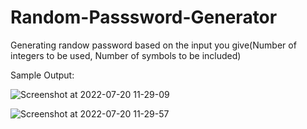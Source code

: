 # Random-Passsword-Generator
Generating randow password based on the input you give(Number of integers to be used, Number of symbols to be included)

Sample Output:




![Screenshot at 2022-07-20 11-29-09](https://user-images.githubusercontent.com/96811104/179933222-e3279229-9183-4806-b3bb-644bb9bfe8e5.png)


![Screenshot at 2022-07-20 11-29-57](https://user-images.githubusercontent.com/96811104/179933280-1a09e455-30f3-4095-867c-3909ff339d64.png)
